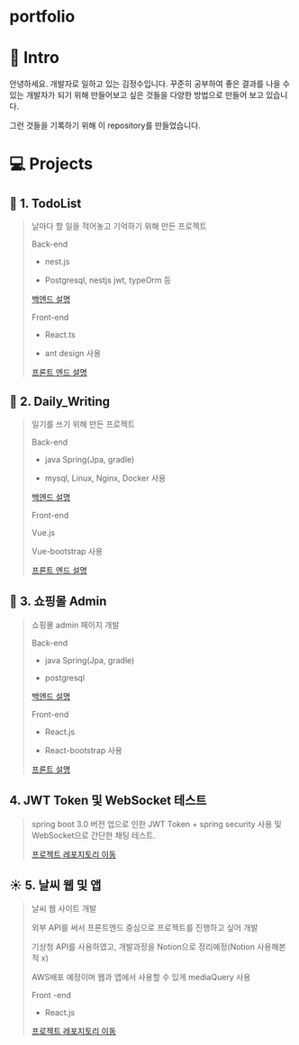 # portfolio

#  🎨 Intro 

안녕하세요. 개발자로 일하고 있는 김정수입니다.
꾸준히 공부하여 좋은 결과를 나을 수 있는 개발자가 되기 위해
만들어보고 싶은 것들을 다양한 방법으로 만들어 보고 있습니다.

그런 것들을 기록하기 위해 이 repository를 만들었습니다.



# 💻 Projects

## 📕 1. TodoList

> 날마다 할 일을 적어놓고 기억하기 위해 만든 프로젝트
> 
> Back-end
> 
> - nest.js
>   
> - Postgresql, nestjs jwt, typeOrm 등
> 
> [백엔드 설명](https://github.com/Jungsooooooo/todolist_back_nest)
>
> Front-end
> 
> - React.ts
>   
> - ant design 사용
> 
> [프론트 엔드 설명](https://github.com/Jungsooooooo/todolist_front_react_typescript)


## 📘 2.  Daily_Writing

> 일기를 쓰기 위해 만든 프로젝트
>
> Back-end
> 
> - java Spring(Jpa, gradle)
>   
> - mysql, Linux, Nginx, Docker 사용
>
> [백엔드 설명](https://github.com/Jungsooooooo/Daily_Writing)
>
> Front-end
> 
> Vue.js
> 
> Vue-bootstrap 사용
>
> [프론트 엔드 설명](https://github.com/Jungsooooooo/Daily_Writing_Front)

## 📗 3. 쇼핑몰 Admin
> 쇼핑몰 admin 페이지 개발
>
> Back-end
> 
> - java Spring(Jpa, gradle)
>   
> - postgresql
>
> [백엔드 설명](https://github.com/Jungsooooooo/shoppingMall_Back)
>
> Front-end
> 
> - React.js
>   
> - React-bootstrap 사용
>
> [프론트 설명](https://github.com/Jungsooooooo/ShoppingMall_front)
## 4. JWT Token 및 WebSocket 테스트
> spring boot 3.0 버전 업으로 인한 JWT Token + spring security 사용 및 WebSocket으로 간단한 채팅 테스트.
>
> [프로젝트 레포지토리 이동](https://github.com/Jungsooooooo/mafiawebsocket/blob/master/src/main/java/org/example/mafiawebsocket)

## :sunny: 5. 날씨 웹 및 앱
> 날씨 웹 사이트 개발
>
> 외부 API를 써서 프론트엔드 중심으로 프로젝트를 진행하고 싶어 개발
>
> 기상청 API를 사용하였고, 개발과정을 Notion으로 정리예정(Notion 사용해본 적 x)
>
> AWS배포 예정이며 웹과 앱에서 사용할 수 있게 mediaQuery 사용
>
> Front -end
>
> - React.js
>
> [프로젝트 레포지토리 이동](https://github.com/Jungsooooooo/cyweb) 


